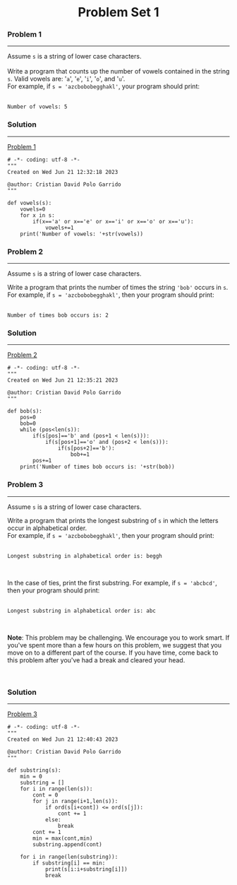 <h1 align="center">Problem Set 1</h1>

### Problem 1

<hr>

Assume `s` is a string of lower case characters. <br><br>
Write a program that counts up the number of vowels contained in the string `s`. Valid vowels are: '`a`', '`e`', '`i`', '`o`', and '`u`'. <br>
For example, if `s = 'azcbobobegghakl'`, your program should print: <br><br>

    Number of vowels: 5

### Solution

<hr>

[Problem 1](Problem1.py)

    # -*- coding: utf-8 -*-
    """
    Created on Wed Jun 21 12:32:18 2023
    
    @author: Cristian David Polo Garrido
    """
    
    def vowels(s):
        vowels=0
        for x in s:
            if(x=='a' or x=='e' or x=='i' or x=='o' or x=='u'):
                vowels+=1
        print('Number of vowels: '+str(vowels))

### Problem 2

<hr>

Assume `s` is a string of lower case characters. <br>

Write a program that prints the number of times the string `'bob'` occurs in `s`. <br>
For example, if `s = 'azcbobobegghakl'`, then your program should print: <br><br>

    Number of times bob occurs is: 2

### Solution

<hr>

[Problem 2](Problem2.py)

    # -*- coding: utf-8 -*-
    """
    Created on Wed Jun 21 12:35:21 2023
    
    @author: Cristian David Polo Garrido
    """
    
    def bob(s):
        pos=0
        bob=0
        while (pos<len(s)):
            if(s[pos]=='b' and (pos+1 < len(s))):
                if(s[pos+1]=='o' and (pos+2 < len(s))):
                    if(s[pos+2]=='b'):
                        bob+=1
            pos+=1
        print('Number of times bob occurs is: '+str(bob))

### Problem 3

<hr>

Assume `s` is a string of lower case characters. <br>

Write a program that prints the longest substring of `s` in which the letters occur in alphabetical order. <br>
For example, if `s = 'azcbobobegghakl'`, then your program should print: <br><br>

    Longest substring in alphabetical order is: beggh

<br>

In the case of ties, print the first substring. For example, if `s = 'abcbcd'`, then your program should print: <br><br>

    Longest substring in alphabetical order is: abc
    
<br>

**Note**: This problem may be challenging. We encourage you to work smart. If you've spent more than a few hours on this problem, we suggest that you move on to a different part of the course. If you have time, come back to this problem after you've had a break and cleared your head.

<br>

### Solution

<hr>

[Problem 3](Problem3.py)

    # -*- coding: utf-8 -*-
    """
    Created on Wed Jun 21 12:40:43 2023
    
    @author: Cristian David Polo Garrido
    """
    
    def substring(s):
        min = 0
        substring = []
        for i in range(len(s)):
            cont = 0
            for j in range(i+1,len(s)):
                if ord(s[i+cont]) <= ord(s[j]):
                    cont += 1
                else:
                    break
            cont += 1
            min = max(cont,min)
            substring.append(cont)
            
        for i in range(len(substring)):
            if substring[i] == min:
                print(s[i:i+substring[i]])
                break
